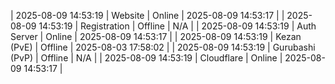 | 2025-08-09 14:53:19 | Website | Online | 2025-08-09 14:53:17 |
| 2025-08-09 14:53:19 | Registration | Offline | N/A |
| 2025-08-09 14:53:19 | Auth Server | Online | 2025-08-09 14:53:17 |
| 2025-08-09 14:53:19 | Kezan (PvE) | Offline | 2025-08-03 17:58:02 |
| 2025-08-09 14:53:19 | Gurubashi (PvP) | Offline | N/A |
| 2025-08-09 14:53:19 | Cloudflare | Online | 2025-08-09 14:53:17 |
